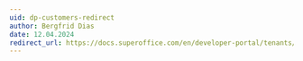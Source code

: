 ```yaml
---
uid: dp-customers-redirect
author: Bergfrid Dias
date: 12.04.2024
redirect_url: https://docs.superoffice.com/en/developer-portal/tenants/index.html
---
```

